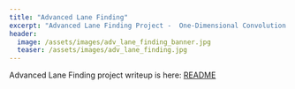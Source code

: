 ```yaml
---
title: "Advanced Lane Finding"
excerpt: "Advanced Lane Finding Project -  One-Dimensional Convolution Methods for Detection of Lane Lines on Roads Which Curve."
header:
  image: /assets/images/adv_lane_finding_banner.jpg
  teaser: /assets/images/adv_lane_finding.jpg
---
```


Advanced Lane Finding project writeup is here: [README](https://github.com/scollins83/CarND-Advanced-Lane-Lines/blob/master/README.md)
